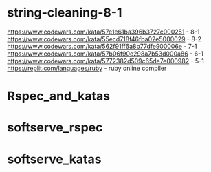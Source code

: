 # string-cleaning-8-1
https://www.codewars.com/kata/57e1e61ba396b3727c000251 - 8-1
https://www.codewars.com/kata/55ecd718f46fba02e5000029 - 8-2
https://www.codewars.com/kata/562f91ff6a8b77dfe900006e - 7-1
https://www.codewars.com/kata/57b06f90e298a7b53d000a86 - 6-1
https://www.codewars.com/kata/5772382d509c65de7e000982 - 5-1
https://replit.com/languages/ruby - ruby online compiler
# Rspec_and_katas
# softserve_rspec
# softserve_katas
